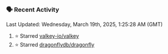### 🗣 Recent Activity

<!--RECENT_ACTIVITY:last_update-->
Last Updated: Wednesday, March 19th, 2025, 1:25:28 AM (GMT)
<!--RECENT_ACTIVITY:last_update_end-->
<!--RECENT_ACTIVITY:start-->
1. ⭐ Starred [valkey-io/valkey](https://github.com/valkey-io/valkey)<br>
2. ⭐ Starred [dragonflydb/dragonfly](https://github.com/dragonflydb/dragonfly)<br>
<!--RECENT_ACTIVITY:end-->
